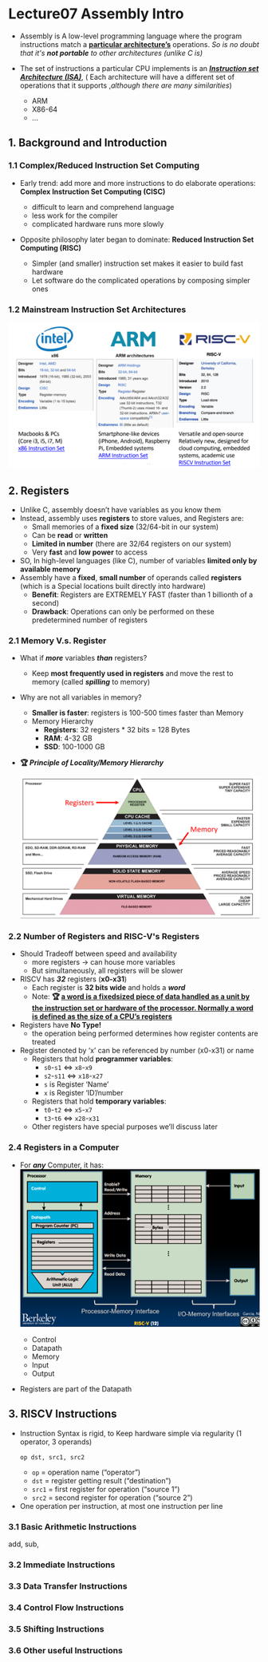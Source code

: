 # Lecture07 Assembly Intro

* Assembly is A low-level programming language where the program instructions match a **<u>particular architecture’s</u>** operations. *So is no doubt that it's **not portable** to other architectures (unlike C is)*

* The set of instructions a particular CPU implements is an ***<u>Instruction set Architecture (ISA)</u>***,  ( Each architecture will have a different set of operations that it supports ,*although there are many similarities*)
    * ARM
    * X86-64
    * ...

## 1. Background and Introduction

### 1.1 Complex/Reduced Instruction Set Computing
* Early trend: add more and more instructions to do elaborate operations: **Complex Instruction Set Computing (CISC)** 
    * difficult to learn and comprehend language
    * less work for the compiler
    * complicated hardware runs more slowly

* Opposite philosophy later began to dominate: **Reduced Instruction Set Computing (RISC)**
    * Simpler (and smaller) instruction set makes it easier to build fast hardware
    * Let software do the complicated operations by composing simpler ones

### 1.2 Mainstream Instruction Set Architectures
![lec07-1](./assets/lec07-1.png)

## 2. Registers
* Unlike C, assembly doesn’t have variables as you know them
* Instead, assembly uses **registers** to store values, and Registers are:
    * Small memories of a **fixed size** (32/64-bit in our system)
    * Can be **read** or **written**
    * **Limited in number** (there are 32/64 registers on our system)
    * Very **fast** and **low power** to access
* SO, In high-level languages (like C), number of variables **limited only by available memory**
* Assembly have a **fixed**, **small number** of operands called **registers** (which is a Special locations built directly into hardware)
    * **Benefit**: Registers are EXTREMELY FAST (faster than 1 billionth of a second)
    * **Drawback**: Operations can only be performed on these predetermined number of registers

### 2.1 Memory V.s. Register
* What if ***more*** variables ***than*** registers?
    * Keep **most frequently used in registers** and move the rest to memory (called ***spilling*** to memory)
* Why are not all variables in memory?
    * **Smaller is faster**: registers is 100-500 times faster than Memory
    * Memory Hierarchy
        * **Registers**: 32 registers * 32 bits = 128 Bytes
        * **RAM**: 4-32 GB
        * **SSD**: 100-1000 GB

* **🏆 *Principle of Locality/Memory Hierarchy***
  
    ![lec07-2](./assets/lec07-2.png)

### 2.2 Number of Registers and RISC-V's Registers
* Should Tradeoff between speed and availability
    * more registers → can house more variables
    * But simultaneously, all registers will be slower
* RISCV has ***32*** registers (**x0-x31**)
    * Each register is **32 bits wide** and holds a ***word***
    * Note: **🏆 <u>a word is a fixedsized piece of data handled as a unit by the instruction set or hardware of the processor. Normally a word is defined as the size of a CPU’s registers</u>**
* Registers have **No Type!**
    * the operation being performed determines how register contents are treated
* Register denoted by ‘x’ can be referenced by number (x0-x31) or name
    * Registers that hold **programmer variables**:
        * `s0`-`s1` $\Leftrightarrow$ `x8`-`x9`
        * `s2`-`s11` $\Leftrightarrow$ `x18`-`x27`
        * `s` is Register ‘Name’
        * `x` is Register ‘ID’/number    
    * Registers that hold **temporary variables**:
        * `t0`-`t2` $\Leftrightarrow$ `x5`-`x7`
        * `t3`-`t6` $\Leftrightarrow$ `x28`-`x31`
    * Other registers have special purposes we’ll discuss later

### 2.4 Registers in a Computer
* For ***any*** Computer, it has: 
    ![lec07-3](./assets/lec07-3.png)
    * Control
    * Datapath
    * Memory
    * Input
    * Output

* Registers are part of the Datapath

## 3. RISCV Instructions
* Instruction Syntax is rigid, to Keep hardware simple via regularity (1 operator, 3 operands)
    ```assembly
    op dst, src1, src2
    ```
    * `op` = operation name (“operator”)
    * `dst` = register getting result (“destination”)
    * `src1` = first register for operation (“source 1”)
    * `src2` = second register for operation (“source 2”)
* One operation per instruction, at most one instruction per line

### 3.1 Basic Arithmetic Instructions 
add, sub, 



### 3.2 Immediate Instructions



### 3.3 Data Transfer Instructions



### 3.4 Control Flow Instructions



### 3.5 Shifting Instructions



### 3.6 Other useful Instructions




